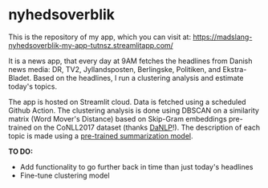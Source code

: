 # nyhedsoverblik

This is the repository of my app, which you can visit at: https://madslang-nyhedsoverblik-my-app-tutnsz.streamlitapp.com/


It is a news app, that every day at 9AM fetches the headlines from Danish news media: DR, TV2, Jyllandsposten, Berlingske, Politiken, and Ekstra-Bladet. Based on the headlines, I run a clustering analysis and estimate today's topics. 


The app is hosted on Streamlit cloud. Data is fetched using a scheduled Github Action. The clustering analysis is done using DBSCAN on a similarity matrix (Word Mover's Distance) based on Skip-Gram embeddings pre-trained on the CoNLL2017 dataset (thanks [DaNLP](https://github.com/alexandrainst/danlp)!). The description of each topic is made using a [pre-trained summarization model](https://huggingface.co/Danish-summarisation/dansum-mt5-base-v1). 


**TO DO:**
 - Add functionality to go further back in time than just today's headlines
 - Fine-tune clustering model


